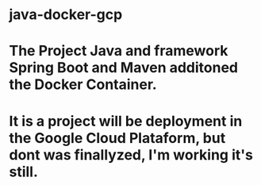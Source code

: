 # java-docker-gcp
# The Project Java and framework Spring Boot and Maven additoned the Docker Container.
# It is a project will be deployment in the Google Cloud Plataform, but dont was finallyzed, I'm working it's still.
